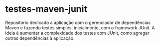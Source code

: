 # testes-maven-junit
Repositório dedicado à aplicação com o gerenciador de dependências Maven e fazendo testes simples, inicialmente, com o framework JUnit. A ideia é aumentar a complexidade dos testes com JUnit, como agregar outras dependências à aplicação.
